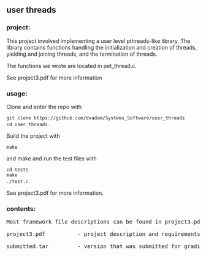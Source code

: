 ## user threads

### project:

This project involved implementing a user level pthreads-like library. The library contains functions handling the initialization and creation of threads, yielding and joining threads, and the termination of threads.

The functions we wrote are located in pet_thread.c.

See project3.pdf for more information
  
### usage:

Clone and enter the repo with  
  
`git clone https://github.com/dxadam/Systems_Software/user_threads`  
`cd user_threads`.  
  
Build the project with  
  
`make`  
  
and make and run the test files with 
  
`cd tests`  
`make`  
`./test.c`.  
   
See project3.pdf for more information.  

### contents:
<pre>
Most framework file descriptions can be found in project3.pdf

project3.pdf		  - project description and requirements

submitted.tar		  - version that was submitted for grading
</pre>
